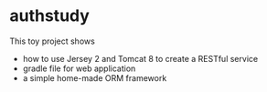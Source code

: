 # authstudy

This toy project shows
* how to use Jersey 2 and Tomcat 8 to create a RESTful service
* gradle file for web application
* a simple home-made ORM framework
